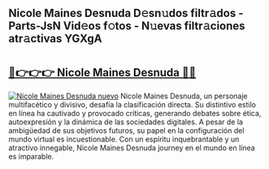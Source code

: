 ## Nicole Maines Desnuda D𝚎sn𝚞dos filtr𝚊dos - Parts-JsN Vid𝚎os f𝚘tos - N𝚞evas filtr𝚊ciones atr𝚊ctivas YGXgA

# <h2><a href="http://mb4yyr.tromn.icu/?c=Nicole+Maines+Desnuda">🔗👉👉👉 Nicole Maines Desnuda 🔗🔗</a></h2>

[![Nicole Maines Desnuda nuevo](https://i.imgur.com/pEAQMta.gif)](http://mb4yyr.tromn.icu/?c=Nicole+Maines+Desnuda)
Nicole Maines Desnuda, un personaje multifacético y divisivo, desafía la clasificación directa. Su distintivo estilo en línea ha cautivado y provocado críticas, generando debates sobre ética, autoexpresión y la dinámica de las sociedades digitales. A pesar de la ambigüedad de sus objetivos futuros, su papel en la configuración del mundo virtual es incuestionable. Con un espíritu inquebrantable y un atractivo innegable, Nicole Maines Desnuda journey en el mundo en línea es imparable.
